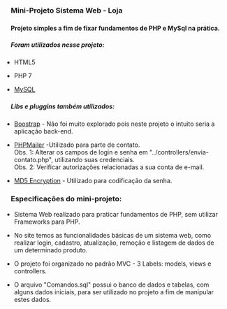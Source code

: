 <h3><svg aria-hidden="true" class="octicon octicon-link" height="16" version="1.1" viewBox="0 0 16 16" width="16"></svg></a>Mini-Projeto Sistema Web - Loja</h3>
<h4><svg aria-hidden="true" class="octicon octicon-link" height="16" version="1.1" viewBox="0 0 16 16" width="16"></svg></a>Projeto simples a fim de fixar fundamentos de PHP e MySql na prática.</h4>
<h5><svg aria-hidden="true" class="octicon octicon-link" height="16" version="1.1" viewBox="0 0 16 16" width="16"></svg></a>Foram utilizados nesse projeto:</h5>

<ul>
  <li>
    <p>HTML5</p>
  </li>
  <li>
    <p>PHP 7</p>
  </li>
  <li>
    <p><a href="https://www.mysql.com/downloads/" target="_blank">MySQL</a></p>
  </li>
</ul>

<h5><svg aria-hidden="true" class="octicon octicon-link" height="16" version="1.1" viewBox="0 0 16 16" width="16"></svg></a>Libs e pluggins também utilizados:</h5>

<ul>
  <li>
    <p><a href="https://getbootstrap.com/docs/3.3/" target="_blank">Boostrap</a> - 
        Não foi muito explorado pois neste projeto o intuito seria a aplicação back-end.</p>
  </li>
  <li>
    <p><a href="https://github.com/PHPMailer/PHPMailer" target="_blank">PHPMailer</a> -Utilizado para parte de contato. 
            <br/> Obs. 1: Alterar os campos de login e senha em "../controllers/envia-contato.php", utilizando suas credenciais.
            <br/> Obs. 2: Verificar autorizações relacionadas a sua conta de e-mail.
      </p>
  </li>
  <li>
    <p><a href="http://md5encryption.com/" target="_blank">MD5 Encryption</a> - 
        Utilizado para codificação da senha.</p>
  </li>
</ul>

<h3><svg aria-hidden="true" class="octicon octicon-link" height="16" version="1.1" viewBox="0 0 16 16" width="16"></svg></a>Especificações do mini-projeto: </h3>
<ul>
  <li>
    <p>Sistema Web realizado para praticar fundamentos de PHP, sem utilizar Frameworks para PHP.</p>
  </li>
  <li>
    <p>No site temos as funcionalidades básicas de um sistema web, como realizar login, cadastro, atualização, 
    remoção e listagem de dados de um determinado produto.</p>
  </li>
  <li>
    <p>O projeto foi organizado no padrão MVC - 3 Labels: models, views e controllers.</p>
  </li>
  <li>
    <p>O arquivo "Comandos.sql" possui o banco de dados e tabelas, com 
    alguns dados iniciais, para ser utilizado no projeto a fim de manipular estes dados.</p>
  </li>
</ul>
